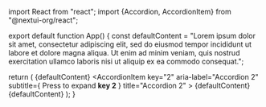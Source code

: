 import React from "react";
import {Accordion, AccordionItem} from "@nextui-org/react";

export default function App() {
  const defaultContent =
    "Lorem ipsum dolor sit amet, consectetur adipiscing elit, sed do eiusmod tempor incididunt ut labore et dolore magna aliqua. Ut enim ad minim veniam, quis nostrud exercitation ullamco laboris nisi ut aliquip ex ea commodo consequat.";

  return (
    <Accordion>
      <AccordionItem key="1" aria-label="Accordion 1" subtitle="Press to expand" title="Accordion 1">
        {defaultContent}
      </AccordionItem>
      <AccordionItem
        key="2"
        aria-label="Accordion 2"
        subtitle={
          <span>
            Press to expand <strong>key 2</strong>
          </span>
        }
        title="Accordion 2"
      >
        {defaultContent}
      </AccordionItem>
      <AccordionItem key="3" aria-label="Accordion 3" subtitle="Press to expand" title="Accordion 3">
        {defaultContent}
      </AccordionItem>
    </Accordion>
  );
}
